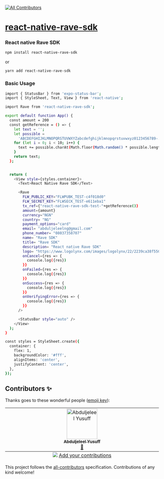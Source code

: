 
<!-- ALL-CONTRIBUTORS-BADGE:START - Do not remove or modify this section -->
[![All Contributors](https://img.shields.io/badge/all_contributors-1-orange.svg?style=flat-square)](#contributors-)
<!-- ALL-CONTRIBUTORS-BADGE:END -->
# [react-native-rave-sdk](https://developer.flutterwave.com)
### React native Rave SDK 


```bash
npm install react-native-rave-sdk
```
or

```bash
yarn add react-native-rave-sdk
```
### Basic Usage

```bash 
import { StatusBar } from 'expo-status-bar';
import { StyleSheet, Text, View } from 'react-native';

import Rave from 'react-native-rave-sdk';

export default function App() {
  const amount = 200
  const getReference = () => {
    let text = '';
    let possible =
      'ABCDEFGHIJKLMNOPQRSTUVWXYZabcdefghijklmnopqrstuvwxyz0123456789-.=';
    for (let i = 0; i < 10; i++) {
      text += possible.charAt(Math.floor(Math.random() * possible.length));
    }
    return text;
  };

  
  return (
    <View style={styles.container}>
      <Text>React Native Rave SDK</Text>

      <Rave 
        FLW_PUBLIC_KEY="FLWPUBK_TEST-c4f018d0"
        FLW_SECRET_KEY="FLWSECK_TEST-e611eba1"
        tx_ref={"react-native-rave-sdk-test-"+getReference()}
        amount={amount}
        currency="NGN"
        country= "NG"
        payment_options="card"
        email= "abduljeleelng@gmail.com"
        phone_number= "08037358707"
        name= "Rave SDK"
        title= "Rave SDK"
        description= "React native Rave SDK"
        logo= "https://www.logolynx.com/images/logolynx/22/2239ca38f5505fbfce7e55bbc0604386.jpeg"
        onCancel={res => {
          console.log({res})
        }}
        onFailed={res => {
          console.log({res})
        }}
        onSuccess={res => {
          console.log({res})
        }}
        onVerifyingError={res => {
          console.log({res})
        }}
      />

      <StatusBar style="auto" />
    </View>
  );
}

const styles = StyleSheet.create({
  container: {
    flex: 1,
    backgroundColor: '#fff',
    alignItems: 'center',
    justifyContent: 'center',
  },
});


```

## Contributors ✨

Thanks goes to these wonderful people ([emoji key](https://allcontributors.org/docs/en/emoji-key)):

<!-- ALL-CONTRIBUTORS-LIST:START - Do not remove or modify this section -->
<!-- prettier-ignore-start -->
<!-- markdownlint-disable -->
<table>
  <tbody>
    <tr>
      <td align="center" valign="top" width="14.28%"><a href="https://github.com/abduljeleelng"><img src="https://avatars.githubusercontent.com/u/46464883?v=4?s=100" width="100px;" alt="Abduljeleel Yusuff"/><br /><sub><b>Abduljeleel Yusuff</b></sub></a><br /><a href="https://github.com/abduljeleelng/react-native-rave-sdk/commits?author=abduljeleelng" title="Documentation">📖</a></td>
    </tr>
  </tbody>
  <tfoot>
    <tr>
      <td align="center" size="13px" colspan="7">
        <img src="https://raw.githubusercontent.com/all-contributors/all-contributors-cli/1b8533af435da9854653492b1327a23a4dbd0a10/assets/logo-small.svg">
          <a href="https://all-contributors.js.org/docs/en/bot/usage">Add your contributions</a>
        </img>
      </td>
    </tr>
  </tfoot>
</table>

<!-- markdownlint-restore -->
<!-- prettier-ignore-end -->

<!-- ALL-CONTRIBUTORS-LIST:END -->

This project follows the [all-contributors](https://github.com/all-contributors/all-contributors) specification. Contributions of any kind welcome!